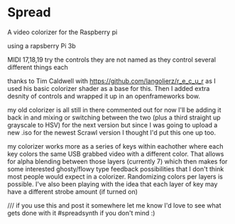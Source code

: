 # Spread
A video colorizer for the Raspberry pi

using a rapsberry Pi 3b

MIDI
17,18,19
try the controls they are not named as they control several different things each

thanks to Tim Caldwell with https://github.com/langolierz/r_e_c_u_r as I used his basic colorizer shader as a base for this. Then I added extra desnity of controls and wrapped it up in an openframeworks bow.

my old colorizer is all still in there commented out for now I'll be adding it back in and mixing or switching between the two (plus a third straight up grayscale to HSV) for the next version but since I was going to upload a new .iso for the newest Scrawl version I thought I'd put this one up too.

my colorizer works more as a series of keys within eachother where each key colors the same USB grabbed video with a different color. That allows for alpha blending between those layers (currently 7) which then makes for some interested ghosty/flowy type feedback possibilities that I don't think most people would expect in a colorizer. Randomizing colors per layers is possible. I've also been playing with the idea that each layer of key may have a different strobe amount (if turned on)








/// if you use this and post it somewhere let me know I'd love to see what gets done with it #spreadsynth if you don't mind :)

